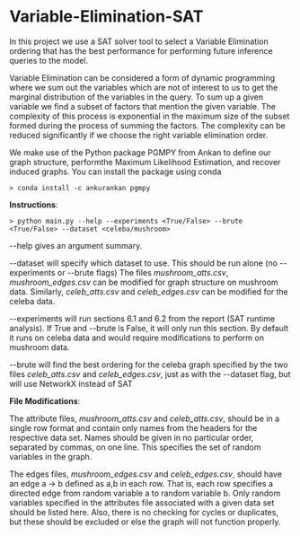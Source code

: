 # Variable-Elimination-SAT

In this project we use a SAT solver tool to select a Variable Elimination ordering that has the best performance for performing future inference queries to the model.

Variable Elimination can be considered a form of dynamic programming where we sum out the variables which are not of interest to us to get the marginal distribution of the variables in the query.  To sum up a given variable we find a subset of factors that mention the given variable. The complexity of this process is exponential in the maximum size of the subset formed during the process of summing the factors.  The complexity can be reduced significantly if we choose the right variable elimination order. 

We make use of the Python package PGMPY from Ankan to define our graph structure, performthe Maximum Likelihood Estimation, and recover induced graphs. You can install the package using conda 

	> conda install -c ankurankan pgmpy

<b>Instructions</b>:

	> python main.py --help --experiments <True/False> --brute <True/False> --dataset <celeba/mushroom>

--help gives an argument summary.

--dataset will specify which dataset to use. This should be run alone (no --experiments or --brute flags) The files <i>mushroom_atts.csv</i>, <i>mushroom_edges.csv</i> can be modified for graph structure on mushroom data. Similarly, <i>celeb_atts.csv</i> and <i>celeb_edges.csv</i> can be modified for the celeba data.

--experiments will run sections 6.1 and 6.2 from the report (SAT runtime analysis). If True and --brute is False, it will only run this section. By default it runs on celeba data and would require modifications to perform on mushroom data.

--brute will find the best ordering for the celeba graph specified by the two files <i>celeb_atts.csv</i> and <i>celeb_edges.csv</i>, just as with the --dataset flag, but will use NetworkX instead of SAT

<b>File Modifications</b>:

The attribute files, <i>mushroom_atts.csv</i> and <i>celeb_atts.csv</i>, should be in a single row format and contain only names from the headers for the respective data set. Names should be given in no particular order, separated by commas, on one line. This specifies the set of random variables in the graph.

The edges files, <i>mushroom_edges.csv</i> and <i>celeb_edges.csv</i>, should have an edge a -> b defined as a,b in each row. That is, each row specifies a directed edge from random variable a to random variable b. Only random variables specified in the attributes file associated with a given data set should be listed here. Also, there is no checking for cycles or duplicates, but these should be excluded or else the graph will not function properly. 
